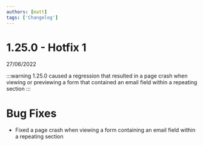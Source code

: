```yaml
---
authors: [matt]
tags: ['Changelog']
---
```


# 1.25.0 - Hotfix 1
27/06/2022

:::warning
1.25.0 caused a regression that resulted in a page crash when viewing or previewing a form that contained an email field within a repeating section
:::

# Bug Fixes

- Fixed a page crash when viewing a form containing an email field within a repeating section